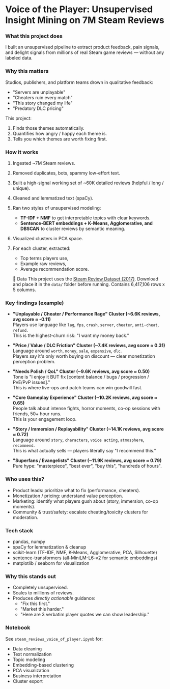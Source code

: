 # Voice of the Player: Unsupervised Insight Mining on 7M Steam Reviews

### What this project does
I built an unsupervised pipeline to extract product feedback, pain signals, and delight signals from millions of real Steam game reviews — without any labeled data.

### Why this matters
Studios, publishers, and platform teams drown in qualitative feedback:
- "Servers are unplayable"
- "Cheaters ruin every match"
- "This story changed my life"
- "Predatory DLC pricing"

This project:
1. Finds those themes automatically.
2. Quantifies how angry / happy each theme is.
3. Tells you which themes are worth fixing first.

### How it works
1. Ingested ~7M Steam reviews.
2. Removed duplicates, bots, spammy low-effort text.
3. Built a high-signal working set of ~60K detailed reviews (helpful / long / unique).
4. Cleaned and lemmatized text (spaCy).
5. Ran two styles of unsupervised modeling:
   - **TF-IDF + NMF** to get interpretable topics with clear keywords.
   - **Sentence-BERT embeddings + K-Means, Agglomerative, and DBSCAN** to cluster reviews by semantic meaning.
6. Visualized clusters in PCA space.
7. For each cluster, extracted:
   - Top terms players use,
   - Example raw reviews,
   - Average recommendation score.
  
   📂 Data
This project uses the [Steam Review Dataset (2017)](https://zenodo.org/records/1000885).
Download and place it in the `data/` folder before running.
Contains 6,417,106 rows x 5 columns.

### Key findings (example)
- **"Unplayable / Cheater / Performance Rage" Cluster (~6.6K reviews, avg score ≈ -0.11)**  
  Players use language like `lag`, `fps`, `crash`, `server`, `cheater`, `anti-cheat`, `refund`.  
  This is the highest-churn risk: "I want my money back."

- **"Price / Value / DLC Friction" Cluster (~7.4K reviews, avg score ≈ 0.31)**  
  Language around `worth`, `money`, `sale`, `expensive`, `dlc`.  
  Players say it's only worth buying on discount — clear monetization perception problem.

- **"Needs Polish / QoL" Cluster (~9.6K reviews, avg score ≈ 0.50)**  
  Tone is "I enjoy it BUT fix [content balance / bugs / progression / PvE/PvP issues]."  
  This is where live-ops and patch teams can win goodwill fast.

- **"Core Gameplay Experience" Cluster (~10.2K reviews, avg score ≈ 0.65)**  
  People talk about intense fights, horror moments, co-op sessions with friends, 50+ hour runs.  
  This is your engagement loop.

- **"Story / Immersion / Replayability" Cluster (~14.1K reviews, avg score ≈ 0.72)**  
  Language around `story`, `characters`, `voice acting`, `atmosphere`, `recommend`.  
  This is what actually sells — players literally say "I recommend this."

- **"Superfans / Evangelists" Cluster (~11.9K reviews, avg score ≈ 0.79)**  
  Pure hype: "masterpiece", "best ever", "buy this", "hundreds of hours".

### Who uses this?
- Product leads: prioritize what to fix (performance, cheaters).
- Monetization / pricing: understand value perception.
- Marketing: identify what players gush about (story, immersion, co-op moments).
- Community & trust/safety: escalate cheating/toxicity clusters for moderation.

### Tech stack
- pandas, numpy
- spaCy for lemmatization & cleanup
- scikit-learn (TF-IDF, NMF, K-Means, Agglomerative, PCA, Silhouette)
- sentence-transformers (all-MiniLM-L6-v2 for semantic embeddings)
- matplotlib / seaborn for visualization

### Why this stands out
- Completely unsupervised.
- Scales to millions of reviews.
- Produces *directly actionable* guidance:
  - "Fix this first."
  - "Market this harder."
  - "Here are 3 verbatim player quotes we can show leadership."

### Notebook
See `steam_reviews_voice_of_player.ipynb` for:
- Data cleaning
- Text normalization
- Topic modeling
- Embedding-based clustering
- PCA visualization
- Business interpretation
- Cluster export
